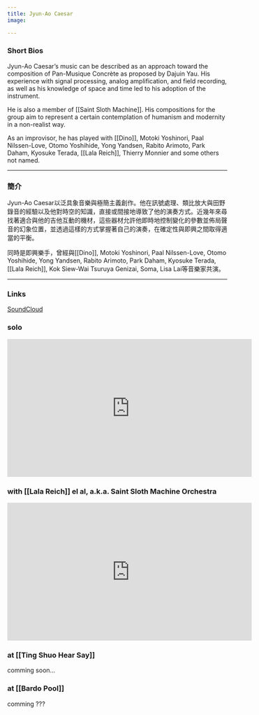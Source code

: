 ```yaml
---
title: Jyun-Ao Caesar
image: 

---
```


### Short Bios
Jyun-Ao Caesar’s music can be described as an approach toward the composition of Pan-Musique Concrète as proposed by Dajuin Yau. His experience with signal processing, analog amplification, and field recording, as well as his knowledge of space and time led to his adoption of the instrument.

He is also a member of [[Saint Sloth Machine]]. His compositions for the group aim to represent a certain contemplation of humanism and modernity in a non-realist way.

As an improvisor, he has played with [[Dino]], Motoki Yoshinori, Paal Nilssen-Love, Otomo Yoshihide, Yong Yandsen, Rabito Arimoto, Park Daham, Kyosuke Terada, [[Lala Reich]], Thierry Monnier and some others not named.

----
### 簡介
Jyun-Ao Caesar以泛具象音樂與極簡主義創作。他在訊號處理、類比放大與田野錄音的經驗以及他對時空的知識，直接或間接地導致了他的演奏方式。近幾年來尋找著適合與他的吉他互動的機材，這些器材允許他即時地控制變化的參數並佈局聲音的幻象位置，並透過這樣的方式掌握著自己的演奏，在確定性與即興之間取得適當的平衡。

同時是即興樂手，曾經與[[Dino]], Motoki Yoshinori, Paal Nilssen-Love, Otomo Yoshihide, Yong Yandsen, Rabito Arimoto, Park Daham, Kyosuke Terada, [[Lala Reich]], Kok Siew-Wai Tsuruya Genizai, Soma, Lisa Lai等音樂家共演。

----

### Links
[SoundCloud](https://soundcloud.com/carquois42)

### solo
<iframe width="560" height="315" src="https://www.youtube.com/embed/CyParh-OTlo" frameborder="0" allow="accelerometer; autoplay; encrypted-media; gyroscope; picture-in-picture" allowfullscreen></iframe>


### with [[Lala Reich]] el al, a.k.a. Saint Sloth Machine Orchestra 
<iframe width="560" height="315" src="https://www.youtube.com/embed/hhj9-bh-eu4" frameborder="0" allow="accelerometer; autoplay; encrypted-media; gyroscope; picture-in-picture" allowfullscreen></iframe>

### at [[Ting Shuo Hear Say]]
comming soon...

### at [[Bardo Pool]]
comming ???